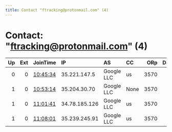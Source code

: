 ```yaml
---
title: Contact "ftracking@protonmail.com" (4)
---
```


# Contact: "ftracking@protonmail.com" (4)

|   Up |   Ext | JoinTime                                                                                            | IP            | AS         | CC   |   ORp |   Dirp | OS    | Version   | Nickname   |   eFamMembers |
|-----:|------:|:----------------------------------------------------------------------------------------------------|:--------------|:-----------|:-----|------:|-------:|:------|:----------|:-----------|--------------:|
|    0 |     0 | [10:45:34](https://metrics.torproject.org/rs.html#details/4C6E19075BE51330889B954218644E61F03887A4) | 35.221.147.5  | Google LLC | us   |  3570 |      0 | Linux | 0.4.3.6   | ftracking  |             5 |
|    1 |     0 | [10:53:14](https://metrics.torproject.org/rs.html#details/97B6B7B6854F682332A6CCB5ED688EE1D26ECF2E) | 35.204.30.70  | Google LLC | None |  3570 |      0 | Linux | 0.4.3.6   | ftracking  |             5 |
|    1 |     0 | [11:01:41](https://metrics.torproject.org/rs.html#details/C518E196E924C888B585B634EC6ED1902A98B7FE) | 34.78.185.126 | Google LLC | us   |  3570 |      0 | Linux | 0.4.3.6   | ftracking  |             5 |
|    1 |     0 | [11:08:01](https://metrics.torproject.org/rs.html#details/FA1CB28DF064CF5950A4303CFE0157A8A4659803) | 35.239.245.91 | Google LLC | us   |  3570 |      0 | Linux | 0.4.3.6   | ftracking  |             5 |

